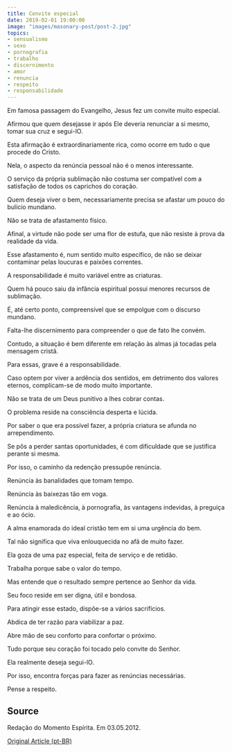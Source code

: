 ```yaml
---
title: Convite especial
date: 2019-02-01 19:00:00
image: "images/masonary-post/post-2.jpg"
topics: 
- sensualismo
- sexo
- pornografia
- trabalho
- discernimento
- amor
- renuncia
- respeito
- responsabilidade
---
```


Em famosa passagem do Evangelho, Jesus fez um convite muito especial.

Afirmou que quem desejasse ir após Ele deveria renunciar a si mesmo, tomar sua
cruz e segui-lO.

Esta afirmação é extraordinariamente rica, como ocorre em tudo o que procede do
Cristo.

Nela, o aspecto da renúncia pessoal não é o menos interessante.

O serviço da própria sublimação não costuma ser compatível com a satisfação de
todos os caprichos do coração.

Quem deseja viver o bem, necessariamente precisa se afastar um pouco do bulício
mundano.

Não se trata de afastamento físico.

Afinal, a virtude não pode ser uma flor de estufa, que não resiste à prova da
realidade da vida.

Esse afastamento é, num sentido muito específico, de não se deixar contaminar
pelas loucuras e paixões correntes.

A responsabilidade é muito variável entre as criaturas.

Quem há pouco saiu da infância espiritual possui menores recursos de
sublimação.

É, até certo ponto, compreensível que se empolgue com o discurso mundano.

Falta-lhe discernimento para compreender o que de fato lhe convém.

Contudo, a situação é bem diferente em relação às almas já tocadas pela
mensagem cristã.

Para essas, grave é a responsabilidade.

Caso optem por viver a ardência dos sentidos, em detrimento dos valores
eternos, complicam-se de modo muito importante.

Não se trata de um Deus punitivo a lhes cobrar contas.

O problema reside na consciência desperta e lúcida.

Por saber o que era possível fazer, a própria criatura se afunda no
arrependimento.

Se pôs a perder santas oportunidades, é com dificuldade que se justifica
perante si mesma.

Por isso, o caminho da redenção pressupõe renúncia.

Renúncia às banalidades que tomam tempo.

Renúncia às baixezas tão em voga.

Renúncia à maledicência, à pornografia, às vantagens indevidas, à preguiça e ao
ócio.

A alma enamorada do ideal cristão tem em si uma urgência do bem.

Tal não significa que viva enlouquecida no afã de muito fazer.

Ela goza de uma paz especial, feita de serviço e de retidão.

Trabalha porque sabe o valor do tempo.

Mas entende que o resultado sempre pertence ao Senhor da vida.

Seu foco reside em ser digna, útil e bondosa.

Para atingir esse estado, dispõe-se a vários sacrifícios.

Abdica de ter razão para viabilizar a paz.

Abre mão de seu conforto para confortar o próximo.

Tudo porque seu coração foi tocado pelo convite do Senhor.

Ela realmente deseja segui-lO.

Por isso, encontra forças para fazer as renúncias necessárias.

Pense a respeito.

## Source
Redação do Momento Espírita.
Em 03.05.2012.


[Original Article (pt-BR)](http://momento.com.br/pt/ler_texto.php?id=3423)
